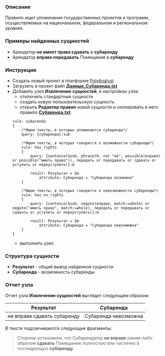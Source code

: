 ### Описание
Правило ищет упоминания государственных проектов и программ, осуществляемых на национальном, федеральном и региональном уровнях.

### Примеры найденных сущностей
* Арендатор **не имеет право сдавать** в **субаренду** 
* Арендатор **вправе передавать** Помещения в **субаренду**

### Инструкция
* Создать новый проект в платформе [PolyAnalyst](https://www.megaputer.ru/produkti/)
* Загрузить в проект файл [**Данные_Субаренда.txt**](Данные_Субаренда.txt)
* Добавить узел **Извлечение сущностей**, в настройках узла:
	 * отключить стандартные сущности
	 * создать новую пользовательскую сущность
	 * открыть **Редактор правил** новой сущности и скопировать в него правило [**Субаренда.txt**](Субаренда.txt):
	```
	rule: subarenda 
	{	
		/*Ищем тексты, в которых упоминается субаренда*/
		query: {субаренда}:sub
		
		/*Ищем тексты, в которых говорится о возможности субаренды*/
		rule: has_rights
		{
			query: {sentence($sub, phrase(0, not "не", possible(вправе) or possible("иметь право")), передать or передавать or сдавать or уступить or переуступить)}:m
		
			result: Результат = $m        
				attribute: Субаренда = "Субаренда возможна"
		}
		
		/*Ищем тексты, в которых говорится о невозможности субаренды*/
		rule: has_no_rights
		{
			query: {sentence($sub, negate(вправе, match:=whole) or negate("иметь право", match:=whole), передать or передавать or сдавать or уступить or переуступить)}:m
		
			result: Результат = $m        
				attribute: Субаренда = "Субаренда невозможна"
		}
	}

	```
	 * выполнить узел

### Структура сущности
* **Результат** - общий вывод найденной сущности
* **Субаренда** - возможность субаренды

### Отчет узла
Отчет узла **Извлечение сущностей** выглядит следующим образом:

| Результат | Субаренда | 
| ------ | ------ |
| не вправе сдавать субаренду| Субаренда невозможна |

В тексте подсвечиваются следующие фрагменты:
> Стороны установили, что Субарендатор **не вправе** каким-либо образом **сдавать** Помещение полностью или частично в последующую **субаренду**.